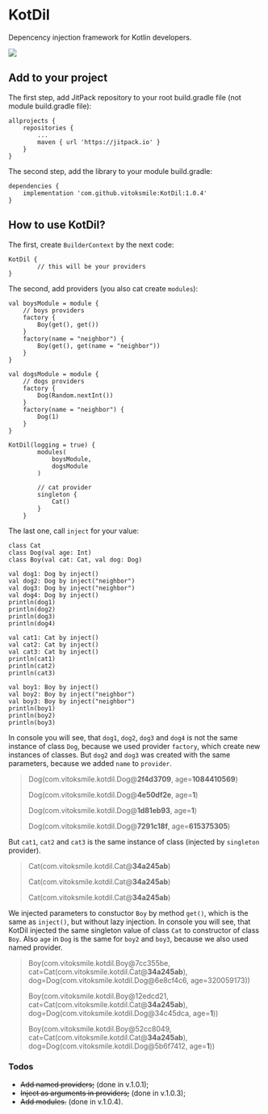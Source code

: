 # KotDil

Depencency injection framework for Kotlin developers.

[![](https://jitpack.io/v/vitoksmile/KotDil.svg)](https://jitpack.io/#vitoksmile/KotDil)

## Add to your project
The first step, add JitPack repository to your root build.gradle file (not module build.gradle file):
```
allprojects {
	repositories {
		...
		maven { url 'https://jitpack.io' }
	}
}
```
The second step, add the library to your module build.gradle:
```
dependencies {
	implementation 'com.github.vitoksmile:KotDil:1.0.4'
}
```

## How to use KotDil?
The first, create `BuilderContext` by the next code:
```
KotDil {
        // this will be your providers
}
```

The second, add providers (you also cat create `modules`):
```
val boysModule = module {
    // boys providers
    factory {
        Boy(get(), get())
    }
    factory(name = "neighbor") {
        Boy(get(), get(name = "neighbor"))
    }
}

val dogsModule = module {
    // dogs providers
    factory {
        Dog(Random.nextInt())
    }
    factory(name = "neighbor") {
        Dog(1)
    }
}

KotDil(logging = true) {
        modules(
            boysModule,
            dogsModule
        )

        // cat provider
        singleton {
            Cat()
        }
    }
```

The last one, call `inject` for your value:
```
class Cat
class Dog(val age: Int)
class Boy(val cat: Cat, val dog: Dog)

val dog1: Dog by inject()
val dog2: Dog by inject("neighbor")
val dog3: Dog by inject("neighbor")
val dog4: Dog by inject()
println(dog1)
println(dog2)
println(dog3)
println(dog4)

val cat1: Cat by inject()
val cat2: Cat by inject()
val cat3: Cat by inject()
println(cat1)
println(cat2)
println(cat3)

val boy1: Boy by inject()
val boy2: Boy by inject("neighbor")
val boy3: Boy by inject("neighbor")
println(boy1)
println(boy2)
println(boy3)
```
In console you will see, that `dog1`, `dog2`, `dog3` and `dog4` is not the same instance of class `Dog`, because we used provider `factory`, which create new instances of classes.  But `dog2` and `dog3` was created with the same parameters, because we added `name` to `provider`.
> Dog(com.vitoksmile.kotdil.Dog@**2f4d3709**, age=**1084410569**)
>
> Dog(com.vitoksmile.kotdil.Dog@**4e50df2e**, age=**1**)
>
> Dog(com.vitoksmile.kotdil.Dog@**1d81eb93**, age=**1**)
>
> Dog(com.vitoksmile.kotdil.Dog@**7291c18f**, age=**615375305**)

But `cat1`, `cat2` and `cat3` is the same instance of class (injected by `singleton` provider).
> Cat(com.vitoksmile.kotdil.Cat@**34a245ab**)
>
> Cat(com.vitoksmile.kotdil.Cat@**34a245ab**)
>
> Cat(com.vitoksmile.kotdil.Cat@**34a245ab**)

We injected parameters to constuctor `Boy` by method `get()`, which is the same as `inject()`, but without lazy injection. 
In console you will see, that KotDil injected the same singleton value of class `Cat` to constructor of class `Boy`. Also `age` in `Dog` is the same for `boy2` and `boy3`, because we also used named provider.
> Boy(com.vitoksmile.kotdil.Boy@7cc355be, cat=Cat(com.vitoksmile.kotdil.Cat@**34a245ab**), dog=Dog(com.vitoksmile.kotdil.Dog@6e8cf4c6, age=320059173))
>
> Boy(com.vitoksmile.kotdil.Boy@12edcd21, cat=Cat(com.vitoksmile.kotdil.Cat@**34a245ab**), dog=Dog(com.vitoksmile.kotdil.Dog@34c45dca, age=**1**))
>
> Boy(com.vitoksmile.kotdil.Boy@52cc8049, cat=Cat(com.vitoksmile.kotdil.Cat@**34a245ab**), dog=Dog(com.vitoksmile.kotdil.Dog@5b6f7412, age=**1**))

### Todos

 - ~~Add named providers;~~ (done in v.1.0.1);
 - ~~Inject as arguments in providers;~~ (done in v.1.0.3);
 - ~~Add modules.~~ (done in v.1.0.4).
